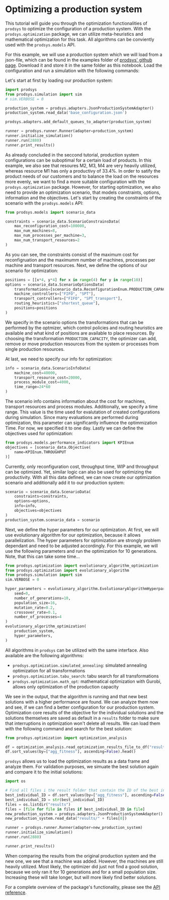 # Optimizing a production system

This tutorial will guide you through the optimization functionalities of `prodsys` to optimize the configuration of a production system. With the `prodsys.optimization` package, we can utilize meta-heuristics and mathematical optimization for this task. All algorithms can be conviently used with the `prodsys.models` API.

For this example, we will use a production system which we will load from a json-file, which can be found in the examples folder of [prodsys' github page](https://github.com/sdm4fzi/prodsys). Download it and store it in the same folder as this notebook. Load the configuration and run a simulation with the following commands:

Let's start at first by loading our production system:

```python
import prodsys
from prodsys.simulation import sim
# sim.VERBOSE = 0

production_system = prodsys.adapters.JsonProductionSystemAdapter()
production_system.read_data('base_configuration.json')

prodsys.adapters.add_default_queues_to_adapter(production_system)

runner = prodsys.runner.Runner(adapter=production_system)
runner.initialize_simulation()
runner.run(2880)
runner.print_results()
```

As already concluded in the seccond tutorial, production system configurations can be suboptimal for a certain load of products. In this example, we also see that resoures M2, M3, M4 are very heavily utilized, whereas resource M1 has only a productivy of 33.4%. In order to satify the product needs of our customers and to balance the load on the resources more evenly, we want to find a more suitable configuration with the `prodsys.optimization` package. However, for starting optimization, we also need to provide an optimization scenario, that models constraints, options, information and the objectives. Let's start by creating the constraints of the scenario with the `prodsys.models` API:

```python
from prodsys.models import scenario_data

constraints = scenario_data.ScenarioConstrainsData(
    max_reconfiguration_cost=100000,
    max_num_machines=8,
    max_num_processes_per_machine=3,
    max_num_transport_resources=2
)
```

As you can see, the constraints consist of the maximum cost for reconfigruation and the maximumm number of machines, processes per machine and transport resources. Next, we define the options of our scenario for optimization:

```python
positions = [[x*4, y*4] for x in range(4) for y in range(10)]
options = scenario_data.ScenarioOptionsData(
    transformations=[scenario_data.ReconfigurationEnum.PRODUCTION_CAPACITY],
    machine_controllers=["FIFO", "SPT"],
    transport_controllers=["FIFO", "SPT_transport"],
    routing_heuristics=["shortest_queue"],
    positions=positions
)
```

We specify in the scenario options the transformations that can be performed by the optmizer, which control policies and routing heuristics are available and what kind of positions are available to place resources. By choosing the transformation `PRODUCTION_CAPACITY`, the optimizer can add, remove or move production resources from the system or processes from single production resources.

At last, we need to specify our info for optimization:

```python
info = scenario_data.ScenarioInfoData(
    machine_cost=40000,
    transport_resource_cost=20000,
    process_module_cost=4000,
    time_range=24*60
)
```

The scenario info contains information about the cost for machines, transport resources and process modules. Additionally, we specify a time range. This value is the time used for evalutation of created configurations during simulation. Since many evaluations are performed during optimization, this parameter can significantly influence the optimmization Time. For now, we specified it to one day. Lastly we can define the objectives used for optimization:

```python
from prodsys.models.performance_indicators import KPIEnum
objectives = [scenario_data.Objective(
    name=KPIEnum.THROUGHPUT
)]
```

Currently, only reconfiguration cost, throughput time, WIP and throughput can be optimized. Yet, similar logic can also be used for optimizing the productivity. With all this data defined, we can now create our optimization scenario and additionally add it to our production system:

```python
scenario = scenario_data.ScenarioData(
    constraints=constraints,
    options=options,
    info=info,
    objectives=objectives
)
production_system.scenario_data = scenario
```

Next, we define the hyper parameters for our optimization. At first, we will use evolutionary algorithm for our optimization, because it allows parallelization. The hyper parameters for optimization are strongly problem dependant and need to be adjusted accordingly. For this example, we will use the following parameters and run the optimization for 10 generations. Note, that this can take some time...

```python
from prodsys.optimization import evolutionary_algorithm_optimization
from prodsys.optimization import evolutionary_algorithm
from prodsys.simulation import sim
sim.VERBOSE = 0

hyper_parameters = evolutionary_algorithm.EvolutionaryAlgorithmHyperparameters(
    seed=0,
    number_of_generations=10,
    population_size=16,
    mutation_rate=0.2,
    crossover_rate=0.1,
    number_of_processes=4
)
evolutionary_algorithm_optimization(
    production_system,
    hyper_parameters,
)
```

All algorithms in `prodsys` can be utilized with the same interface. Also available are the following algorithms:

- `prodsys.optimization.simulated_annealing`: simulated annealing optimization for all transformations
- `prodsys.optimization.tabu_search`: tabu search for all transformations
- `prodsys.optimization.math_opt`: mathematical optimization with Gurobi, allows only optimization of the production capacity

We see in the output, that the algorithm is running and that new best solutions with a higher performance are found. We can analyze them now and see, if we can find a better configuration for our production system. Optimization core results of the objective for the individual solutions and the solutions themselves are saved as default in a `results` folder to make sure that interruptions in optimization won't delete all results. We can load them with the following command and search for the best solution:

```python
from prodsys.optimization import optimization_analysis

df = optimization_analysis.read_optimization_results_file_to_df("results/optimization_results.json", "evolutionary")
df.sort_values(by=["agg_fitness"], ascending=False).head()
```

`prodsys` allows us to load the optimization results as a data frame and analyze them. For validation purposes, we simuate the best solution again and compare it to the initial solutions:

```python
import os 

# Find all files i the result folder that contain the ID of the best individual
best_individual_ID = df.sort_values(by=["agg_fitness"], ascending=False).head()["ID"].values[0]
best_individual_ID = str(best_individual_ID)
files = os.listdir("results")
files = [file for file in files if best_individual_ID in file]
new_production_system = prodsys.adapters.JsonProductionSystemAdapter()
new_production_system.read_data("results/" + files[0])

runner = prodsys.runner.Runner(adapter=new_production_system)
runner.initialize_simulation()
runner.run(2880)

runner.print_results()
```

When comparing the results from the original production system and the new one, we see that a machine was added. However, the machines are still heavily utilized. Most likely, the optimizer did just not find a good solution, because we only ran it for 10 generations and for a small population size. Increasing these will take longer, but will more likely find better solutions.

For a complete overview of the package's functionality, please see the [API reference](API_reference/API_reference_0_overview.md).
